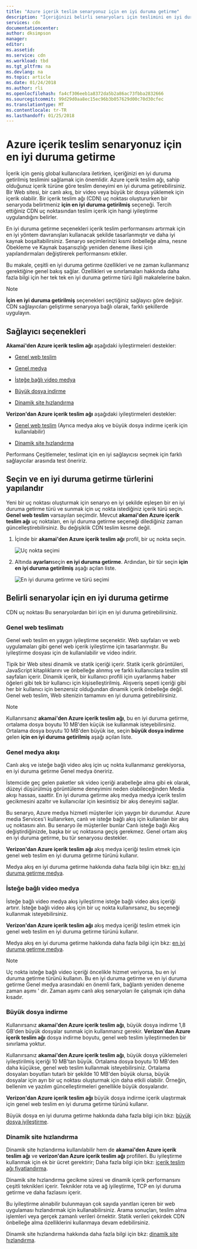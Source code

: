```yaml
---
title: "Azure içerik teslim senaryonuz için en iyi duruma getirme"
description: "İçeriğinizi belirli senaryoları için teslimini en iyi duruma getirme"
services: cdn
documentationcenter: 
author: dksimpson
manager: 
editor: 
ms.assetid: 
ms.service: cdn
ms.workload: tbd
ms.tgt_pltfrm: na
ms.devlang: na
ms.topic: article
ms.date: 01/24/2018
ms.author: rli
ms.openlocfilehash: fa4cf306eeb1a8372da5b2a86ac73fbba2832666
ms.sourcegitcommit: 99d29d0aa8ec15ec96b3b057629d00c70d30cfec
ms.translationtype: MT
ms.contentlocale: tr-TR
ms.lasthandoff: 01/25/2018
---
```

# <a name="optimize-azure-content-delivery-for-your-scenario"></a>Azure içerik teslim senaryonuz için en iyi duruma getirme

İçerik için geniş global kullanıcılara iletirken, içeriğinizi en iyi duruma getirilmiş teslimini sağlamak için önemlidir. Azure içerik teslim ağı, sahip olduğunuz içerik türüne göre teslim deneyimi en iyi duruma getirebilirsiniz. Bir Web sitesi, bir canlı akış, bir video veya büyük bir dosya yüklemek için içerik olabilir. Bir içerik teslim ağı (CDN) uç noktası oluştururken bir senaryoda belirtmeniz **için en iyi duruma getirilmiş** seçeneği. Tercih ettiğiniz CDN uç noktasından teslim içerik için hangi iyileştirme uygulandığını belirler.

En iyi duruma getirme seçenekleri içerik teslim performansını artırmak için en iyi yöntem davranışları kullanacak şekilde tasarlanmıştır ve daha iyi kaynak boşaltabilirsiniz. Senaryo seçimlerinizi kısmi önbelleğe alma, nesne Öbekleme ve Kaynak başarısızlığı yeniden deneme ilkesi için yapılandırmaları değiştirerek performansını etkiler. 

Bu makale, çeşitli en iyi duruma getirme özellikleri ve ne zaman kullanmanız gerektiğine genel bakış sağlar. Özellikleri ve sınırlamaları hakkında daha fazla bilgi için her tek tek en iyi duruma getirme türü ilgili makalelerine bakın.

> [!NOTE]
> **İçin en iyi duruma getirilmiş** seçenekleri seçtiğiniz sağlayıcı göre değişir. CDN sağlayıcıları geliştirme senaryoya bağlı olarak, farklı şekillerde uygulayın. 

## <a name="provider-options"></a>Sağlayıcı seçenekleri

**Akamai'den Azure içerik teslim ağı** aşağıdaki iyileştirmeleri destekler:

* [Genel web teslim](#general-web-delivery) 

* [Genel medya](#general-media-streaming)

* [İsteğe bağlı video medya](#video-on-demand-media-streaming)

* [Büyük dosya indirme](#large-file-download)

* [Dinamik site hızlandırma](#dynamic-site-acceleration) 

**Verizon'dan Azure içerik teslim ağı** aşağıdaki iyileştirmeleri destekler:

* [Genel web teslim](#general-web-delivery) (Ayrıca medya akış ve büyük dosya indirme içerik için kullanılabilir)

* [Dinamik site hızlandırma](#dynamic-site-acceleration) 

Performans Çeşitlemeler, teslimat için en iyi sağlayıcısı seçmek için farklı sağlayıcılar arasında test öneririz.

## <a name="select-and-configure-optimization-types"></a>Seçin ve en iyi duruma getirme türlerini yapılandır

Yeni bir uç noktası oluşturmak için senaryo en iyi şekilde eşleşen bir en iyi duruma getirme türü ve sunmak için uç nokta istediğiniz içerik türü seçin. **Genel web teslim** varsayılan seçimdir. Mevcut **akamai'den Azure içerik teslim ağı** uç noktaları, en iyi duruma getirme seçeneği dilediğiniz zaman güncelleştirebilirsiniz. Bu değişiklik CDN teslim kesme değil. 

1. İçinde bir **akamai'den Azure içerik teslim ağı** profil, bir uç nokta seçin.

    ![Uç nokta seçimi ](./media/cdn-optimization-overview/01_Akamai.png)

2. Altında **ayarları**seçin **en iyi duruma getirme**. Ardından, bir tür seçin **için en iyi duruma getirilmiş** aşağı açılan liste.

    ![En iyi duruma getirme ve türü seçimi](./media/cdn-optimization-overview/02_Select.png)

## <a name="optimization-for-specific-scenarios"></a>Belirli senaryolar için en iyi duruma getirme

CDN uç noktası Bu senaryolardan biri için en iyi duruma getirebilirsiniz. 

### <a name="general-web-delivery"></a>Genel web teslimatı

Genel web teslim en yaygın iyileştirme seçenektir. Web sayfaları ve web uygulamaları gibi genel web içerik iyileştirme için tasarlanmıştır. Bu iyileştirme dosyası için de kullanılabilir ve video indirir.

Tipik bir Web sitesi dinamik ve statik içeriği içerir. Statik içerik görüntüleri, JavaScript kitaplıklarını ve önbelleğe alınmış ve farklı kullanıcılara teslim stil sayfaları içerir. Dinamik içerik, bir kullanıcı profili için uyarlanmış haber öğeleri gibi tek bir kullanıcı için kişiselleştirilmiş. Alışveriş sepeti içeriği gibi her bir kullanıcı için benzersiz olduğundan dinamik içerik önbelleğe değil. Genel web teslim, Web sitenizin tamamını en iyi duruma getirebilirsiniz. 

> [!NOTE]
> Kullanırsanız **akamai'den Azure içerik teslim ağı**, bu en iyi duruma getirme, ortalama dosya boyutu 10 MB'den küçük ise kullanmak isteyebilirsiniz. Ortalama dosya boyutu 10 MB'den büyük ise, seçin **büyük dosya indirme** gelen **için en iyi duruma getirilmiş** aşağı açılan liste.

### <a name="general-media-streaming"></a>Genel medya akışı

Canlı akış ve isteğe bağlı video akış için uç nokta kullanmanız gerekiyorsa, en iyi duruma getirme Genel medya öneririz.

İstemcide geç gelen paketler sık video içeriği arabelleğe alma gibi ek olarak, düzeyi düşürülmüş görüntüleme deneyimini neden olabileceğinden Media akışı hassas, saattir. En iyi duruma getirme akış medya medya içerik teslim gecikmesini azaltır ve kullanıcılar için kesintisiz bir akış deneyimi sağlar. 

Bu senaryo, Azure medya hizmeti müşteriler için yaygın bir durumdur. Azure media Services'i kullanırken, canlı ve isteğe bağlı akış için kullanılan bir akış uç noktasını alın. Bu senaryo ile müşteriler bunlar Canlı isteğe bağlı Akış değiştirdiğinizde, başka bir uç noktasına geçiş gerekmez. Genel ortam akış en iyi duruma getirme, bu tür senaryosu destekler.

**Verizon'dan Azure içerik teslim ağı** akış medya içeriği teslim etmek için genel web teslim en iyi duruma getirme türünü kullanır.

Medya akış en iyi duruma getirme hakkında daha fazla bilgi için bkz: [en iyi duruma getirme medya](cdn-media-streaming-optimization.md).

### <a name="video-on-demand-media-streaming"></a>İsteğe bağlı video medya

İsteğe bağlı video medya akış iyileştirme isteğe bağlı video akış içeriği artırır. İsteğe bağlı video akış için bir uç nokta kullanırsanız, bu seçeneği kullanmak isteyebilirsiniz.

**Verizon'dan Azure içerik teslim ağı** akış medya içeriği teslim etmek için genel web teslim en iyi duruma getirme türünü kullanır.

Medya akış en iyi duruma getirme hakkında daha fazla bilgi için bkz: [en iyi duruma getirme medya](cdn-media-streaming-optimization.md).

> [!NOTE]
> Uç nokta isteğe bağlı video içeriği öncelikle hizmet veriyorsa, bu en iyi duruma getirme türünü kullanın. Bu en iyi duruma getirme ve en iyi duruma getirme Genel medya arasındaki en önemli fark, bağlantı yeniden deneme zaman aşımı ' dir. Zaman aşımı canlı akış senaryoları ile çalışmak için daha kısadır.

### <a name="large-file-download"></a>Büyük dosya indirme

Kullanırsanız **akamai'den Azure içerik teslim ağı**, büyük dosya indirme 1,8 GB'den büyük dosyalar sunmak için kullanmanız gerekir. **Verizon'dan Azure içerik teslim ağı** dosya indirme boyutu, genel web teslim iyileştirmeden bir sınırlama yoktur.

Kullanırsanız **akamai'den Azure içerik teslim ağı**, büyük dosya yüklemeleri iyileştirilmiş içeriği 10 MB'tan büyük. Ortalama dosya boyutu 10 MB'den daha küçükse, genel web teslim kullanmak isteyebilirsiniz. Ortalama dosyaları boyutları tutarlı bir şekilde 10 MB'den büyük olursa, büyük dosyalar için ayrı bir uç noktası oluşturmak için daha etkili olabilir. Örneğin, bellenim ve yazılım güncelleştirmeleri genellikle büyük dosyalarıdır.

**Verizon'dan Azure içerik teslim ağı** büyük dosya indirme içerik ulaştırmak için genel web teslim en iyi duruma getirme türünü kullanır.

Büyük dosya en iyi duruma getirme hakkında daha fazla bilgi için bkz: [büyük dosya iyileştirme](cdn-large-file-optimization.md).

### <a name="dynamic-site-acceleration"></a>Dinamik site hızlandırma

 Dinamik site hızlandırma kullanılabilir hem de **akamai'den Azure içerik teslim ağı** ve **verizon'dan Azure içerik teslim ağı** profilleri. Bu iyileştirme kullanmak için ek bir ücret gerektirir; Daha fazla bilgi için bkz: [içerik teslim ağı fiyatlandırma](https://azure.microsoft.com/pricing/details/cdn/).

Dinamik site hızlandırma gecikme süresi ve dinamik içerik performansını çeşitli teknikleri içerir. Teknikler rota ve ağ iyileştirme, TCP en iyi duruma getirme ve daha fazlasını içerir. 

Bu iyileştirme alınabilir bulunmayan çok sayıda yanıtları içeren bir web uygulaması hızlandırmak için kullanabilirsiniz. Arama sonuçları, teslim alma işlemleri veya gerçek zamanlı verileri örnektir. Statik verileri çekirdek CDN önbelleğe alma özelliklerini kullanmaya devam edebilirsiniz. 

Dinamik site hızlandırma hakkında daha fazla bilgi için bkz: [dinamik site hızlandırma](cdn-dynamic-site-acceleration.md).



